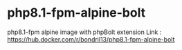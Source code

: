 # php8.1-fpm-alpine-bolt

php8.1-fpm alpine image with phpBolt extension
Link : https://hub.docker.com/r/bondril13/php8.1-fpm-alpine-bolt
